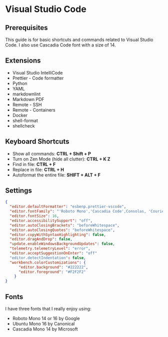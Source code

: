 # Visual Studio Code

## Prerequisites

This guide is for basic shortcuts and commands related to Visual Studio Code.
I also use Cascadia Code font with a size of 14.

## Extensions

- Visual Studio IntelliCode
- Prettier - Code formatter
- Python
- YAML
- markdownlint
- Markdown PDF
- Remote - SSH
- Remote - Containers
- Docker
- shell-format
- shellcheck

## Keyboard Shortcuts

- Show all commands: **CTRL + Shift + P**
- Turn on Zen Mode (hide all clutter): **CTRL + K Z**
- Find in file: **CTRL + F**
- Replace in file: **CTRL + H**
- Autoformat the entire file: **SHIFT + ALT + F**

## Settings

```json
{
  "editor.defaultFormatter": "esbenp.prettier-vscode",
  "editor.fontFamily": "'Roboto Mono','Cascadia Code',Consolas, 'Courier New', monospace",
  "editor.fontSize": 16,
  "editor.accessibilitySupport": "off",
  "editor.autoClosingBrackets": "beforeWhitespace",
  "editor.autoClosingQuotes": "beforeWhitespace",
  "editor.copyWithSyntaxHighlighting": false,
  "editor.dragAndDrop": false,
  "update.enableWindowsBackgroundUpdates": false,
  "telemetry.telemetryLevel": "error",
  "editor.acceptSuggestionOnEnter": "off"
  "editor.detectIndentation": false,
  "workbench.colorCustomizations": {
      "editor.background": "#222222",
      "editor.foreground": "#F2F2F2"
    }
}
```

## Fonts

I have three fonts that I really enjoy using:

- Roboto Mono 14 or 16 by Google
- Ubuntu Mono 16 by Canonical
- Cascadia Mono 14 by Microsoft
